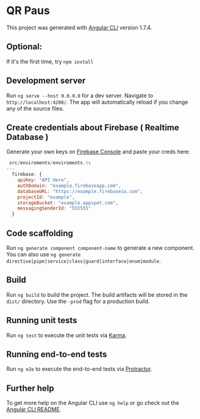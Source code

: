 # QR Paus

This project was generated with [Angular CLI](https://github.com/angular/angular-cli) version 1.7.4.

## Optional:
If it's the first time,  try `npm install`

## Development server

Run `ng serve --host 0.0.0.0` for a dev server. Navigate to `http://localhost:4200/`. The app will automatically reload if you change any of the source files.

## Create credentials about Firebase ( Realtime Database )

Generate your own keys on [Firebase Console](https://firebase.google.com) and paste your creds here:

```js
 src/enviroments/enviroments.ts
---
  firebase: {
    apiKey: "API Here",
    authDomain: "example.firebaseapp.com",
    databaseURL: "https://example.firebaseio.com",
    projectId: "example",
    storageBucket: "example.appspot.com",
    messagingSenderId: "555555"
  }

```

## Code scaffolding

Run `ng generate component component-name` to generate a new component. You can also use `ng generate directive|pipe|service|class|guard|interface|enum|module`.

## Build

Run `ng build` to build the project. The build artifacts will be stored in the `dist/` directory. Use the `-prod` flag for a production build.

## Running unit tests

Run `ng test` to execute the unit tests via [Karma](https://karma-runner.github.io).

## Running end-to-end tests

Run `ng e2e` to execute the end-to-end tests via [Protractor](http://www.protractortest.org/).

## Further help

To get more help on the Angular CLI use `ng help` or go check out the [Angular CLI README](https://github.com/angular/angular-cli/blob/master/README.md).
